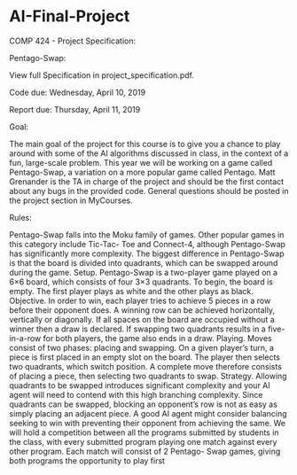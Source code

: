 # AI-Final-Project
COMP 424 - Project Specification:

Pentago-Swap:

View full Specification in project_specification.pdf.

Code due: Wednesday, April 10, 2019

Report due: Thursday, April 11, 2019

Goal:

The main goal of the project for this course is to give you a chance to play around with some of the AI
algorithms discussed in class, in the context of a fun, large-scale problem. This year we will be working on
a game called Pentago-Swap, a variation on a more popular game called Pentago. Matt Grenander is the
TA in charge of the project and should be the first contact about any bugs in the provided code. General
questions should be posted in the project section in MyCourses.

Rules:

Pentago-Swap falls into the Moku family of games. Other popular games in this category include Tic-Tac-
Toe and Connect-4, although Pentago-Swap has significantly more complexity. The biggest difference in
Pentago-Swap is that the board is divided into quadrants, which can be swapped around during the game.
Setup. Pentago-Swap is a two-player game played on a 6×6 board, which consists of four 3×3 quadrants.
To begin, the board is empty. The first player plays as white and the other plays as black.
Objective. In order to win, each player tries to achieve 5 pieces in a row before their opponent does. A
winning row can be achieved horizontally, vertically or diagonally. If all spaces on the board are occupied
without a winner then a draw is declared. If swapping two quadrants results in a five-in-a-row for both
players, the game also ends in a draw.
Playing. Moves consist of two phases: placing and swapping. On a given player’s turn, a piece is first
placed in an empty slot on the board. The player then selects two quadrants, which switch position. A
complete move therefore consists of placing a piece, then selecting two quadrants to swap.
Strategy. Allowing quadrants to be swapped introduces significant complexity and your AI agent
will need to contend with this high branching complexity. Since quadrants can be swapped, blocking an
opponent’s row is not as easy as simply placing an adjacent piece. A good AI agent might consider balancing
seeking to win with preventing their opponent from achieving the same.
We will hold a competition between all the programs submitted by students in the class, with every
submitted program playing one match against every other program. Each match will consist of 2 Pentago-
Swap games, giving both programs the opportunity to play first
